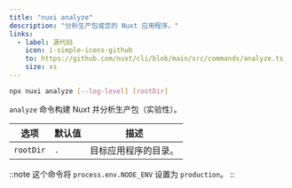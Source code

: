 ```yaml
---
title: "nuxi analyze"
description: "分析生产包或您的 Nuxt 应用程序。"
links:
  - label: 源代码
    icon: i-simple-icons-github
    to: https://github.com/nuxt/cli/blob/main/src/commands/analyze.ts
    size: xs
---
```


```bash [Terminal]
npx nuxi analyze [--log-level] [rootDir]
```

`analyze` 命令构建 Nuxt 并分析生产包（实验性）。

选项        | 默认值          | 描述
-------------------------|-----------------|------------------
`rootDir` | `.` | 目标应用程序的目录。

::note
这个命令将 `process.env.NODE_ENV` 设置为 `production`。
::
